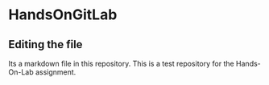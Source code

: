 # HandsOnGitLab

## Editing the file

Its a markdown file in this repository. This is a test repository for the Hands-On-Lab assignment.
